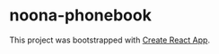 # noona-phonebook

This project was bootstrapped with [Create React App](https://github.com/facebook/create-react-app).
